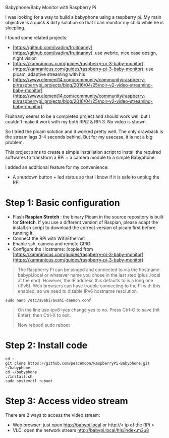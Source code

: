 Babyphone/Baby Monitor with Raspberry Pi

I was looking for a way to build a babyphone using a raspberry pi. My main objective is a quick & dirty solution so that I can monitor my child while he is sleepling.

I found some related projects:

* [https://github.com/ivadim/fruitnanny](https://github.com/ivadim/fruitnanny): use webrtc, nice case design, night vision
* [https://kamranicus.com/guides/raspberry-pi-3-baby-monitor](https://kamranicus.com/guides/raspberry-pi-3-baby-monitor): use picam, adaptive streaming with hls
* [https://www.element14.com/community/community/raspberry-pi/raspberrypi_projects/blog/2016/04/25/noir-v2-video-streaming-baby-monitor](https://www.element14.com/community/community/raspberry-pi/raspberrypi_projects/blog/2016/04/25/noir-v2-video-streaming-baby-monitor)

Fruitnany seems to be a completed project and should work well but I couldn't make it work with my both RPi2 & RPi 3. No video is shown.

So I tried the picam solution and it worked pretty well. The only drawback is the stream lags 3-4 seconds behind. But for my usecase, it is not a big problem.

This project aims to create a simple installation script to install the required softwares to transform a RPi + a camera module to a simple Babyphone.

I added an additional feature for my convenience:

* A shutdown button + led status so that I know if it is safe to unplug the RPi

# Step 1: Basic configuration

* Flash **Raspian Stretch** : the binary Picam in the source repository is built for **Stretch**. If you use a different version of Raspian, please adapt the install.sh script to download the correct version of picam first before running it.
* Connect the RPi with Wifi/Ethernet
* Enable ssh, camera and remote GPIO
* Configure the Hostname: (copied from [https://kamranicus.com/guides/raspberry-pi-3-baby-monitor](https://kamranicus.com/guides/raspberry-pi-3-baby-monitor)

> The Raspberry Pi can be pinged and connected to via the hostname babypi.local or whatever name you chose in the last step (plus .local at the end). However, the IP address this defaults to is a long one (IPv6). Web browsers can have trouble connecting to the Pi with this enabled, so we need to disable IPv6 hostname resolution.
> 
`sudo nano /etc/avahi/avahi-daemon.conf`

> On the line use-ipv6=yes change yes to no. Press Ctrl-O to save (hit Enter), then Ctrl-X to exit.
> 
> Now reboot! sudo reboot

# Step 2: Install code

```
cd ~
git clone https://github.com/peacemoon/RaspberryPi-Babyphone.git ~/babyphone
cd ~/babyphone
./install.sh
sudo systemctl reboot
```

# Step 3: Access video stream
There are 2 ways to access the video stream:

* Web browser: just open http://babypi.local or http://< ip of the RPi >
* VLC: open the network stream http://babypi.local/hls/index.m3u8


